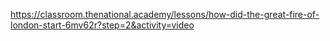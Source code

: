 https://classroom.thenational.academy/lessons/how-did-the-great-fire-of-london-start-6mv62r?step=2&activity=video

